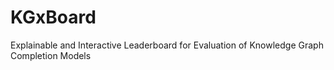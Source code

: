# KGxBoard
Explainable and Interactive Leaderboard for Evaluation of Knowledge Graph Completion Models
